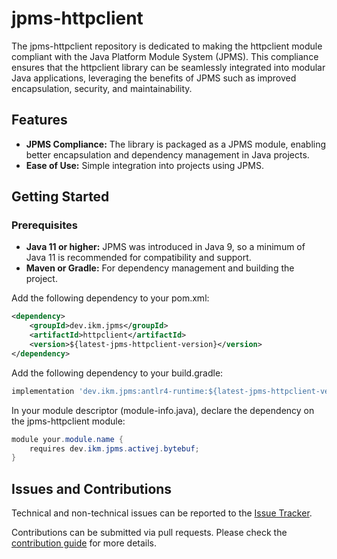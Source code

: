 # jpms-httpclient
The jpms-httpclient repository is dedicated to making the httpclient module compliant with the Java Platform Module System (JPMS). This compliance ensures that the httpclient library can be seamlessly integrated into modular Java applications, leveraging the benefits of JPMS such as improved encapsulation, security, and maintainability.

## Features

* **JPMS Compliance:** The library is packaged as a JPMS module, enabling better encapsulation and dependency management in Java projects.
* **Ease of Use:** Simple integration into projects using JPMS.

## Getting Started
### Prerequisites

* **Java 11 or higher:** JPMS was introduced in Java 9, so a minimum of Java 11 is recommended for compatibility and support.
* **Maven or Gradle:** For dependency management and building the project.

Add the following dependency to your pom.xml:
```xml
<dependency>
    <groupId>dev.ikm.jpms</groupId>
	<artifactId>httpclient</artifactId>
    <version>${latest-jpms-httpclient-version}</version>
</dependency>
```

Add the following dependency to your build.gradle:
```groovy
implementation 'dev.ikm.jpms:antlr4-runtime:${latest-jpms-httpclient-version}'
```

In your module descriptor (module-info.java), declare the dependency on the jpms-httpclient module:

```java
module your.module.name {
    requires dev.ikm.jpms.activej.bytebuf;
}
```


## Issues and Contributions
Technical and non-technical issues can be reported to the [Issue Tracker](https://github.com/ikmdev/httpclient/issues).

Contributions can be submitted via pull requests. Please check the [contribution guide](doc/how-to-contribute.md) for more details.